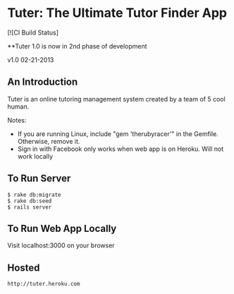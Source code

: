 # Tuter: The Ultimate Tutor Finder App

[![CI Build Status]

**Tuter 1.0 is now in 2nd phase of development

v1.0 02-21-2013

## An Introduction
Tuter is an online tutoring management system created by a team of 5 cool human.

Notes: 
<ul>
  <li>If you are running Linux, include "gem 'therubyracer'" in the Gemfile. Otherwise, remove it.
  </li>

  <li>Sign in with Facebook only works when web app is on Heroku. Will not work locally</li>
</ul>

## To Run Server
	$ rake db:migrate
	$ rake db:seed
	$ rails server

## To Run Web App Locally
Visit localhost:3000 on your browser

## Hosted
	http://tuter.heroku.com
  
